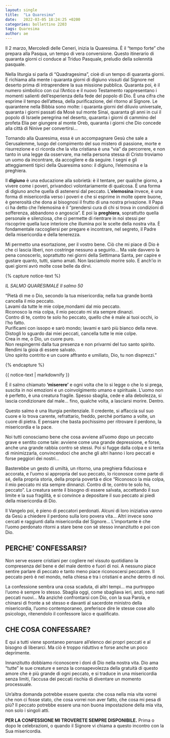 ```yaml
---
layout: single
title:  "La Quaresima"
date:   2022-03-05 18:24:25 +0200
categories: bollettino 2203
tags: Quaresima
author: ae
---
```


Il 2 marzo, Mercoledì delle Ceneri, inizia la Quaresima. È il “tempo forte” che prepara alla Pasqua, un tempo di vera conversione. Questo itinerario di quaranta giorni ci conduce al Triduo Pasquale, preludio della solennità pasquale.

Nella liturgia si parla di “Quadragesima”, cioè di un tempo di quaranta giorni. E richiama alla mente i quaranta giorni di digiuno vissuti dal Signore nel deserto prima di intraprendere la sua missione pubblica. Quaranta poi, è il numero simbolico con cui l’Antico e il nuovo Testamento rappresentano i momenti salienti dell’esperienza della fede del popolo di Dio. È una cifra che esprime il tempo dell’attesa, della purificazione, del ritorno al Signore. Le quarantene nella Bibbia sono molte: i quaranta giorni del diluvio universale, quaranta i giorni passati da Mosè sul monte Sinai, quaranta gli anni in cui il popolo di Israele peregrina nel deserto, quaranta i giorni di cammino del profeta Elia per giungere al monte Oreb, quaranta i giorni che Dio concede alla città di Ninive per convertirsi...

Tornando alla Quaresima, essa è un accompagnare Gesù che sale a Gerusalemme, luogo del compimento del suo mistero di passione, morte e risurrezione e ci ricorda che la vita cristiana è una “via” da percorrere, e non tanto in una legge da osservare, ma nella persona stessa di Cristo troviamo un uomo da incontrare, da accogliere e da seguire. I segni e gli atteggiamenti tipici della Quaresima sono: il digiuno, l’elemosina e la preghiera.

 Il __digiuno__ è una educazione alla sobrietà: è il tentare, per qualche giorno, a vivere come i poveri, privandoci volontariamente di qualcosa. È una forma di digiuno anche quella di astenersi dal peccato. L’__elemosina__ invece, è una forma di misericordia verso i poveri e che si esprime in molte opere buone, è generosità che dona ai bisognosi il frutto di una nostra privazione. Il Papa ci ha detto che l’elemosina è il “prendersi cura di chi si trova in condizioni di sofferenza, abbandono o angoscia”. E poi la __preghiera__, soprattutto quella personale e silenziosa, che ci permette di rientrare in noi stessi per riscoprire quella luce interiore che illumina poi le scelte della nostra vita. È fondamentale raccogliersi per pregare e incontrare, nel segreto, il Padre della misericordia e della tenerezza.

Mi permetto una esortazione, per il vostro bene. Ciò che mi piace di Dio è che ci lascia liberi, non costringe nessuno a seguirlo... Ma vale davvero la pena conoscerlo, soprattutto nei giorni della Settimana Santa, per capire e gustare quanto, tutti, siamo amati. Non lasciamolo morire solo. E anch’io in quei giorni avrò molte cose belle da dirvi.
 


{% capture notice-text %}

_IL SALMO QUARESIMALE Il salmo 50_

“Pietà di me o Dio, secondo la tua misericordia; nella tua grande bontà cancella il mio peccato. <br>
Lavami da tutte le mie colpe,mondami dal mio peccato. <br>
Riconosco la mia colpa,
il mio peccato mi sta sempre dinanzi. <br>
Contro di te, contro te solo ho peccato, quello che è male ai tuoi occhi, io l’ho fatto. <br>
Purificami con issopo e sarò mondo; lavami e sarò più bianco della neve. <br>
Distogli lo sguardo dai miei peccati, cancella tutte le mie colpe. <br>
Crea in me, o Dio, un cuore puro. <br>
Non respingermi dalla tua presenza e non privarmi del tuo santo spirito. <br>
Rendimi la gioia di essere salvato.<br>
Uno spirito contrito
e un cuore affranto e umiliato, Dio,
tu non disprezzi.”

{% endcapture %}
<div class="notice--primary">
  {{ notice-text | markdownify }}
</div>


È il salmo chiamato __‘miserere’__ e ogni volta che lo si legge o che lo si prega, suscita in noi emozioni e un coinvolgimento umano e spirituale. L’uomo non è perfetto, è una creatura fragile. Spesso sbaglia, cede e alla debolezza, si lascia condizionare dal male... fino, qualche volta, a lasciarsi morire. Dentro.

Questo salmo è una liturgia penitenziale. Il credente, si affaccia sul suo cuore e lo trova carente, refrattario, freddo, perché portiamo a volte, un cuore di pietra. E pensare che basta pochissimo per ritrovare il perdono, la misericordia e la pace.

Noi tutti conosciamo bene che cosa avviene all’uomo dopo un peccato grave e sentito come tale: avviene come una grande depressione, e forse, anche una grande rabbia contro sè stessi. Poi si fugge dalla colpa e si tenta di minimizzarla, convincendoci che anche gli altri hanno i loro peccati e forse peggiori dei nostri...

Basterebbe un gesto di umiltà, un ritorno, una preghiera fiduciosa e accorata, e l’uomo si appropria del suo peccato, lo riconosce come parte di sé, della propria storia, della propria povertà e dice “Riconosco la mia colpa, il mio peccato mi sta sempre dinnanzi. Contro di te, contro te solo ho, peccato”. La creatura sente il bisogno di essere salvata, accettando il suo limite e la sua fragilità, e si convince a depositare il suo peccato ai piedi della misericordia di Dio.

Il Vangelo poi, è pieno di peccatori perdonati. Alcuni di loro iniziativa vanno da Gesù a chiedere il perdono sulla loro povera vita... Altri invece sono cercati e raggiunti dalla misericordia del Signore... L’importante è che l’uomo perdonato ritorni a stare bene con sé stesso innanzitutto e poi con Dio.

## PERCHE’ CONFESSARSI?

Non serve essere cristiani per cogliere nel vissuto quotidiano la compresenza del bene e del male dentro e fuori di noi. A nessuno piace sentire parlare di peccato e tanto meno piace riconoscersi peccatore. Il peccato però è nel mondo, nella chiesa e tra i cristiani e anche dentro di noi.

La confessione sembra una cosa scaduta, di altri tempi... ma purtroppo l’uomo è sempre lo stesso. Sbaglia oggi, come sbagliava ieri, anzi, sono nati peccati nuovi... Ma anziché confrontarsi con Dio, con la sua Parola, e chinarsi di fronte a sé stesso e davanti al sacerdote ministro della misericordia, l’uomo contemporaneo, preferisce dire le stesse cose allo psicologo, ritenendolo il confessore laico e qualificato.

## CHE COSA CONFESSARE?

E qui a tutti viene spontaneo pensare all’elenco dei propri peccati e al bisogno di liberarci. Ma ciò è troppo riduttivo e forse anche un poco deprimente.

Innanzitutto dobbiamo riconoscere i doni di Dio nella nostra vita. Dio ama “tutte” le sue creature e senza la consapevolezza della gratuità di questo amore che è più grande di ogni peccato, e si traduce in una misericordia senza limiti, l’accusa dei peccati rischia di diventare un momento processuale.

Un’altra domanda potrebbe essere questa: che cosa nella mia vita vorrei che non ci fosse stato, che cosa vorrei non aver fatto, che cosa mi pesa di più? Il peccato potrebbe essere una non buona impostazione della mia vita, non solo i singoli atti. 

__PER LA CONFESSIONE MI TROVERETE SEMPRE DISPONIBILE.__ Prima o dopo le celebrazioni, o quando il Signore vi chiama a questo incontro con la Sua misericordia.





